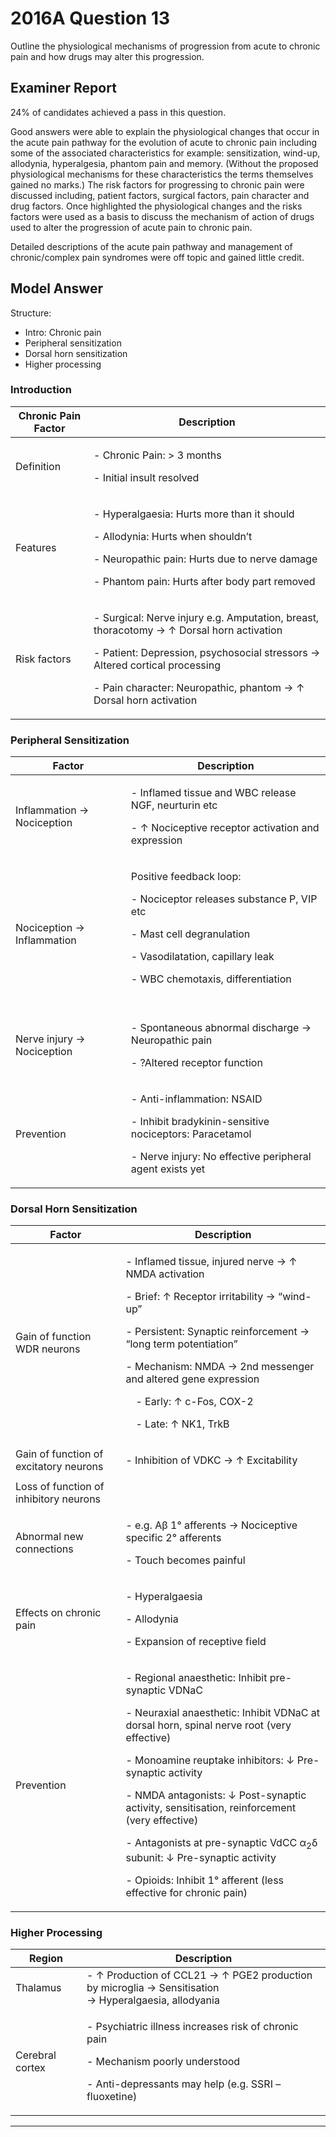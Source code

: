 # 2016A Question 13 
Outline the physiological mechanisms of progression from acute to chronic pain and how drugs may alter this progression.



## Examiner Report
24% of candidates achieved a pass in this question.


Good answers were able to explain the physiological changes that occur in the acute pain pathway for the evolution of acute to chronic pain including some of the associated characteristics for example: sensitization, wind-up, allodynia, hyperalgesia, phantom pain and memory. (Without the proposed physiological mechanisms for these characteristics the terms themselves gained no marks.) The risk factors for progressing to chronic pain were discussed including, patient factors, surgical factors, pain character and drug factors. Once highlighted the physiological changes and the risks factors were used as a basis to discuss the mechanism of action of drugs used to alter the progression of acute pain to chronic pain.


Detailed descriptions of the acute pain pathway and management of chronic/complex pain syndromes were off topic and gained little credit.

## Model Answer
Structure:
- Intro: Chronic pain
- Peripheral sensitization
- Dorsal horn sensitization
- Higher processing

### Introduction

|Chronic Pain Factor|Description|
| -- | -- |
|Definition|<p>- Chronic Pain: > 3 months</p><p>- Initial insult resolved</p>|
|Features|<p>- Hyperalgaesia: Hurts more than it should</p><p>- Allodynia: Hurts when shouldn’t</p><p>- Neuropathic pain: Hurts due to nerve damage</p><p>- Phantom pain: Hurts after body part removed</p>|
|Risk factors|<p>- Surgical: Nerve injury e.g. Amputation, breast, thoracotomy → ↑ Dorsal horn activation</p><p>- Patient: Depression, psychosocial stressors → Altered cortical processing</p><p>- Pain character: Neuropathic, phantom → ↑ Dorsal horn activation</p>|

### Peripheral Sensitization

|Factor|Description|
| -- | -- |
|Inflammation → Nociception|<p>- Inflamed tissue and WBC release NGF, neurturin etc</p><p>- ↑ Nociceptive receptor activation and expression</p>|
|Nociception → Inflammation|<p>Positive feedback loop:</p><p>- Nociceptor releases substance P, VIP etc</p><p>- Mast cell degranulation</p><p>- Vasodilatation, capillary leak</p><p>- WBC chemotaxis, differentiation</p><br>|
|Nerve injury → Nociception|<p>- Spontaneous abnormal discharge → Neuropathic pain</p><p>- ?Altered receptor function</p>|
|Prevention|<p>- Anti-inflammation: NSAID</p><p>- Inhibit bradykinin-sensitive nociceptors: Paracetamol</p><p>- Nerve injury: No effective peripheral agent exists yet</p>|

### Dorsal Horn Sensitization

|Factor|Description|
| -- | -- |
|Gain of function WDR neurons|<p>- Inflamed tissue, injured nerve → ↑ NMDA activation</p><p>- Brief: ↑ Receptor irritability → “wind-up”</p><p>- Persistent: Synaptic reinforcement → “long term potentiation”</p><p>- Mechanism: NMDA → 2nd messenger and altered gene expression</p><p>&emsp;- Early: ↑ c-Fos, COX-2</p><p>&emsp;- Late: ↑ NK1, TrkB</p>|
|Gain of function of excitatory neurons|<p>- Inhibition of VDKC → ↑ Excitability</p>|
|Loss of function of inhibitory neurons||
|Abnormal new connections|<p>- e.g. Aβ 1° afferents → Nociceptive specific 2° afferents</p><p>- Touch becomes painful</p>|
|Effects on chronic pain|<p>- Hyperalgaesia</p><p>- Allodynia</p><p>- Expansion of receptive field</p>|
|Prevention|<p>- Regional anaesthetic: Inhibit pre-synaptic VDNaC</p><p>- Neuraxial anaesthetic: Inhibit VDNaC at dorsal horn, spinal nerve root (very effective)</p><p>- Monoamine reuptake inhibitors: ↓ Pre-synaptic activity</p><p>- NMDA antagonists: ↓ Post-synaptic activity, sensitisation, reinforcement (very effective)</p><p>- Antagonists at pre-synaptic VdCC α<sub>2</sub>δ subunit: ↓ Pre-synaptic activity</p><p>- Opioids: Inhibit 1° afferent (less effective for chronic pain)</p>|

### Higher Processing

|Region|Description|
| -- | -- |
|Thalamus|- ↑ Production of CCL21 → ↑ PGE2 production by microglia → Sensitisation<br>  → Hyperalgaesia, allodyania|
|Cerebral cortex|<p>- Psychiatric illness increases risk of chronic pain</p><p>- Mechanism poorly understood</p><p>- Anti-depressants may help (e.g. SSRI – fluoxetine)</p>|



--- 


